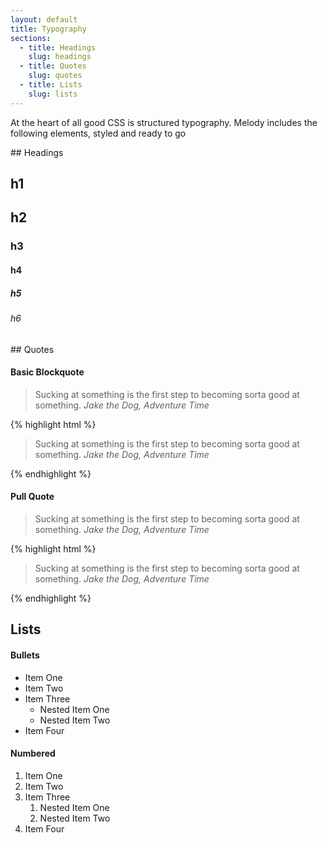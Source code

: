 ```yaml
---
layout: default
title: Typography
sections:
  - title: Headings
    slug: headings
  - title: Quotes
    slug: quotes
  - title: Lists
    slug: lists
---
```


At the heart of all good CSS is structured typography. Melody includes the following elements, styled and ready to go

<section class="doc-section headings" id="headings">
## Headings

# h1

## h2

### h3

#### h4

##### h5

###### h6
</section>

<section class="doc-section quotes" id="quotes">
## Quotes

#### Basic Blockquote

> Sucking at something is the first step to becoming sorta good at something.
  <cite>Jake the Dog, Adventure Time</cite>

{% highlight html %}
<blockquote>
  <p>
    Sucking at something is the first step to becoming sorta good at something.
    <cite>Jake the Dog, Adventure Time</cite>
  </p>
</blockquote>
{% endhighlight %}

#### Pull Quote

<blockquote class="pull">
  <p>
    Sucking at something is the first step to becoming sorta good at something.
    <cite>Jake the Dog, Adventure Time</cite>
  </p>
</blockquote>

{% highlight html %}
<blockquote class="pull">
  <p>
    Sucking at something is the first step to becoming sorta good at something.
    <cite>Jake the Dog, Adventure Time</cite>
  </p>
</blockquote>
{% endhighlight %}
</section>

<section class="doc-section lists" id="lists">

## Lists

#### Bullets

* Item One
* Item Two
* Item Three
    * Nested Item One
    * Nested Item Two
* Item Four

#### Numbered

1. Item One
2. Item Two
3. Item Three
    1. Nested Item One
    2. Nested Item Two
4. Item Four

</section>
